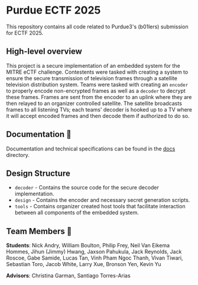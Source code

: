 # Purdue ECTF 2025
This repository contains all code related to Purdue3's (b01lers)  submission for ECTF 2025. 

## High-level overview
This project is a secure implementation of an embedded system for the MITRE eCTF challenge. Contestents were tasked with creating a system
to ensure the secure transmission of television frames through a satellite television distribution system. Teams were tasked with creating
an `encoder` to properly encode non-encrypted frames as well as a `decoder` to decrypt these frames. Frames are sent from the encoder to an 
uplink where they are then relayed to an organizer controlled satellite. The satellite broadcasts frames to all listening TVs; each teams' 
decoder is hooked up to a TV where it will accept encoded frames and then decode them if authorized to do so. 

## Documentation 📖
Documentation and technical specifications can be found in the [docs](docs) directory.

## Design Structure
 - `decoder` - Contains the source code for the secure decoder implementation.
 - `design` - Contains the encoder and necessary secret generation scripts. 
 - `tools` - Contains organizer created host tools that facilitate interaction between all components of the embedded system.  

## Team Members 👥
**Students**: Nick Andry, William Boulton, Philip Frey,  Neil Van Eikema Hommes, Jihun (Jimmy) Hwang, Jaxson Pahukula, Jack Reynolds, Jack Roscoe, Gabe Samide, Lucas Tan, 
Vinh Pham Ngoc Thanh, Vivan Tiwari, Sebastian Toro, Jacob White, Larry Xue, Bronson Yen,  Kevin Yu

**Advisors**: Christina Garman, Santiago Torres-Arias
